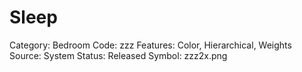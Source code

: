 # Sleep

Category: Bedroom
Code: zzz
Features: Color, Hierarchical, Weights
Source: System
Status: Released
Symbol: zzz2x.png